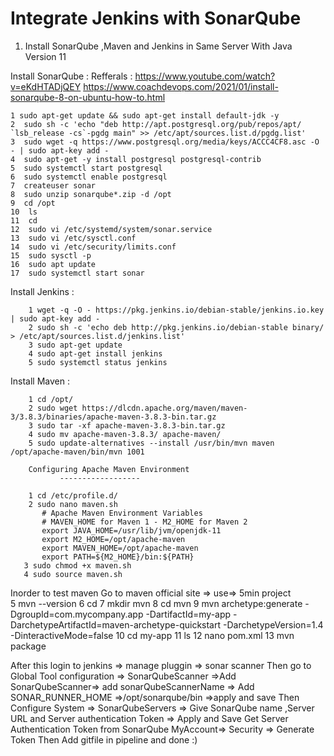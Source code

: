 # Integrate Jenkins with SonarQube 
1. Install SonarQube ,Maven and Jenkins in Same Server With Java Version 11

Install SonarQube :
     Refferals : https://www.youtube.com/watch?v=eKdHTADjQEY
 https://www.coachdevops.com/2021/01/install-sonarqube-8-on-ubuntu-how-to.html        
          
                     	  
    1 sudo apt-get update && sudo apt-get install default-jdk -y
    2  sudo sh -c 'echo "deb http://apt.postgresql.org/pub/repos/apt/ `lsb_release -cs`-pgdg main" >> /etc/apt/sources.list.d/pgdg.list'
    3  sudo wget -q https://www.postgresql.org/media/keys/ACCC4CF8.asc -O - | sudo apt-key add -
    4  sudo apt-get -y install postgresql postgresql-contrib
    5  sudo systemctl start postgresql
    6  sudo systemctl enable postgresql
    7  createuser sonar
    8  sudo unzip sonarqube*.zip -d /opt
    9  cd /opt
    10  ls
    11  cd
    12  sudo vi /etc/systemd/system/sonar.service
    13  sudo vi /etc/sysctl.conf
    14  sudo vi /etc/security/limits.conf
    15  sudo sysctl -p
    16  sudo apt update
    17  sudo systemctl start sonar
  
Install Jenkins :


        1 wget -q -O - https://pkg.jenkins.io/debian-stable/jenkins.io.key | sudo apt-key add -
        2 sudo sh -c 'echo deb http://pkg.jenkins.io/debian-stable binary/ > /etc/apt/sources.list.d/jenkins.list'
        3 sudo apt-get update
        4 sudo apt-get install jenkins
        5 sudo systemctl status jenkins
        
Install Maven :


        1 cd /opt/
        2 sudo wget https://dlcdn.apache.org/maven/maven-3/3.8.3/binaries/apache-maven-3.8.3-bin.tar.gz
        3 sudo tar -xf apache-maven-3.8.3-bin.tar.gz
        4 sudo mv apache-maven-3.8.3/ apache-maven/
        5 sudo update-alternatives --install /usr/bin/mvn maven /opt/apache-maven/bin/mvn 1001

        Configuring Apache Maven Environment
               ------------------

        1 cd /etc/profile.d/
        2 sudo nano maven.sh
           # Apache Maven Environment Variables
           # MAVEN_HOME for Maven 1 - M2_HOME for Maven 2
           export JAVA_HOME=/usr/lib/jvm/openjdk-11   
           export M2_HOME=/opt/apache-maven
           export MAVEN_HOME=/opt/apache-maven
           export PATH=${M2_HOME}/bin:${PATH}
       3 sudo chmod +x maven.sh
       4 sudo source maven.sh
       
       
Inorder to test maven 
Go to maven official site => use=> 5min project 	
 5 mvn --version
 6 cd
 7 mkdir mvn
 8 cd mvn
 9 mvn archetype:generate -DgroupId=com.mycompany.app -DartifactId=my-app -DarchetypeArtifactId=maven-archetype-quickstart -DarchetypeVersion=1.4 -DinteractiveMode=false
 10 cd my-app
 11 ls 
 12 nano pom.xml 
 13 mvn package
     
After this login to jenkins => manage pluggin => sonar scanner
    Then go to Global Tool configuration => SonarQubeScanner =>Add SonarQubeScanner=> add sonarQubeScannerName => Add SONAR_RUNNER_HOME =>/opt/sonarqube/bin =>apply and save
    Then Configure System => SonarQubeServers => Give SonarQube name ,Server URL and Server authentication Token => Apply and Save
    Get Server Authentication Token from SonarQube MyAccount=> Security => Generate Token
    Then Add gitfile in pipeline and done :)
    
     
  
   
